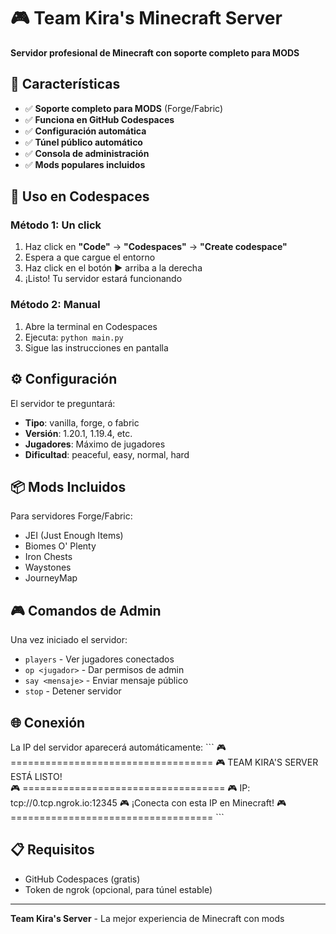 # 🎮 Team Kira's Minecraft Server

**Servidor profesional de Minecraft con soporte completo para MODS**

## 🚀 Características

- ✅ **Soporte completo para MODS** (Forge/Fabric)
- ✅ **Funciona en GitHub Codespaces**
- ✅ **Configuración automática**
- ✅ **Túnel público automático**
- ✅ **Consola de administración**
- ✅ **Mods populares incluidos**

## 🎯 Uso en Codespaces

### Método 1: Un click
1. Haz click en **"Code"** → **"Codespaces"** → **"Create codespace"**
2. Espera a que cargue el entorno
3. Haz click en el botón **►** arriba a la derecha
4. ¡Listo! Tu servidor estará funcionando

### Método 2: Manual
1. Abre la terminal en Codespaces
2. Ejecuta: `python main.py`
3. Sigue las instrucciones en pantalla

## ⚙️ Configuración

El servidor te preguntará:
- **Tipo**: vanilla, forge, o fabric
- **Versión**: 1.20.1, 1.19.4, etc.
- **Jugadores**: Máximo de jugadores
- **Dificultad**: peaceful, easy, normal, hard

## 📦 Mods Incluidos

Para servidores Forge/Fabric:
- JEI (Just Enough Items)
- Biomes O' Plenty
- Iron Chests
- Waystones
- JourneyMap

## 🎮 Comandos de Admin

Una vez iniciado el servidor:
- `players` - Ver jugadores conectados
- `op <jugador>` - Dar permisos de admin
- `say <mensaje>` - Enviar mensaje público
- `stop` - Detener servidor

## 🌐 Conexión

La IP del servidor aparecerá automáticamente:
\`\`\`
🎮 ===================================
🎮   TEAM KIRA'S SERVER ESTÁ LISTO!  
🎮 ===================================
🎮 IP: tcp://0.tcp.ngrok.io:12345
🎮 ¡Conecta con esta IP en Minecraft!
🎮 ===================================
\`\`\`

## 📋 Requisitos

- GitHub Codespaces (gratis)
- Token de ngrok (opcional, para túnel estable)

---
**Team Kira's Server** - La mejor experiencia de Minecraft con mods
